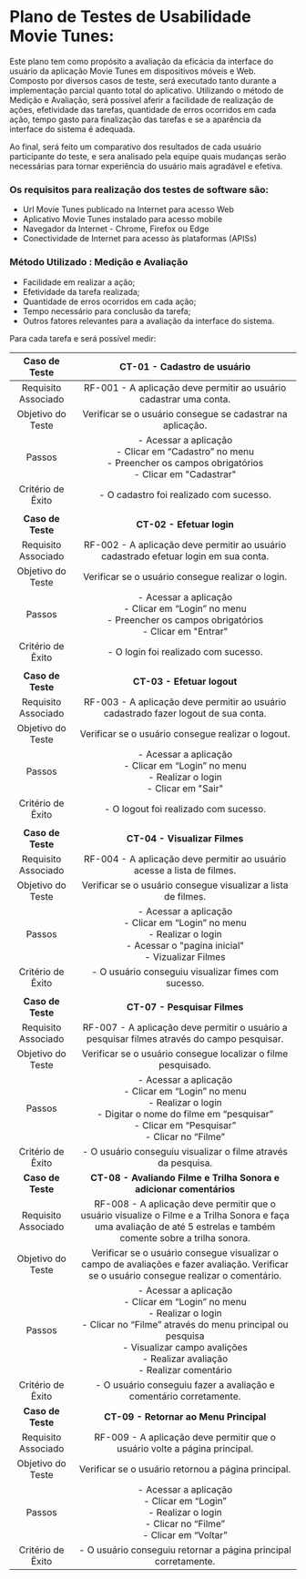 # Plano de Testes de Usabilidade Movie Tunes:

Este plano tem como propósito a avaliação da eficácia da interface do usuário da aplicação Movie Tunes em dispositivos móveis e Web. Composto por diversos casos de teste, será executado tanto durante a implementação parcial quanto total do aplicativo. Utilizando o método de Medição e Avaliação, será possível aferir a facilidade de realização de ações, efetividade das tarefas, quantidade de erros ocorridos em cada ação, tempo gasto para finalização das tarefas e se a aparência da interface do sistema é adequada.

Ao final, será feito um comparativo dos resultados de cada usuário participante do teste, e sera analisado pela equipe quais mudanças serão necessárias para tornar experiência do usuário mais agradável e efetiva.

### Os requisitos para realização dos testes de software são:

- Url Movie Tunes publicado na Internet para acesso Web
- Aplicativo Movie Tunes instalado para acesso mobile
- Navegador da Internet - Chrome, Firefox ou Edge
- Conectividade de Internet para acesso às plataformas (APISs)

### Método Utilizado : Medição e Avaliação

- Facilidade em realizar a ação;
- Efetividade da tarefa realizada;
- Quantidade de erros ocorridos em cada ação;
- Tempo necessário para conclusão da tarefa;
- Outros fatores relevantes para a avaliação da interface do sistema.

Para cada tarefa e será possível medir:

| **Caso de Teste** 	| **CT-01 - Cadastro de usuário** 	|
|:---:	|:---:	|
|	Requisito Associado 	| RF-001 - A aplicação deve permitir ao usuário cadastrar uma conta. |
| Objetivo do Teste 	| Verificar se o usuário consegue se cadastrar na aplicação. |
| Passos 	| - Acessar a aplicação <br> - Clicar em “Cadastro” no menu <br> - Preencher os campos obrigatórios <br> - Clicar em "Cadastrar" |
|Critério de Êxito | - O cadastro foi realizado com sucesso. |
|  	|  	|
| **Caso de Teste** 	| **CT-02 - Efetuar login** 	|
|	Requisito Associado 	| RF-002 - A aplicação deve permitir ao usuário cadastrado efetuar login em sua conta. |
| Objetivo do Teste 	| Verificar se o usuário consegue realizar o login. |
| Passos 	| - Acessar a aplicação <br> - Clicar em “Login” no menu <br> - Preencher os campos obrigatórios <br> - Clicar em "Entrar" |
|Critério de Êxito | - O login foi realizado com sucesso. |
|  	|  	|
| **Caso de Teste** 	| **CT-03 - Efetuar logout** 	|
|	Requisito Associado 	| RF-003 - A aplicação deve permitir ao usuário cadastrado fazer logout de sua conta. |
| Objetivo do Teste 	| Verificar se o usuário consegue realizar o logout. |
| Passos 	| - Acessar a aplicação <br> - Clicar em “Login” no menu <br> - Realizar o login <br> - Clicar em "Sair" |
|Critério de Êxito | - O logout foi realizado com sucesso. |
|  	|  	|
| **Caso de Teste** 	| **CT-04 - Visualizar Filmes** 	|
|	Requisito Associado 	| RF-004 - A aplicação deve permitir ao usuário acesse a lista de filmes. |
| Objetivo do Teste 	| Verificar se o usuário consegue visualizar a lista de filmes. |
| Passos 	| - Acessar a aplicação <br> - Clicar em “Login” no menu <br> - Realizar o login <br> - Acessar o "pagina inicial" <br> - Vizualizar Filmes <br>|
|Critério de Êxito | - O usuário conseguiu visualizar fimes com sucesso. |
|  	|  	|
| **Caso de Teste** 	| **CT-07 - Pesquisar Filmes** 	|
|	Requisito Associado 	| RF-007 - A aplicação deve permitir o usuário a pesquisar filmes através do campo pesquisar. |
| Objetivo do Teste 	| Verificar se o usuário  consegue localizar o filme pesquisado. |
| Passos 	| - Acessar a aplicação <br> - Clicar em “Login” no menu <br> - Realizar o login <br> - Digitar o nome do filme em “pesquisar”<br> - Clicar em “Pesquisar”<br> - Clicar no “Filme” |
|Critério de Êxito | - O usuário conseguiu visualizar o filme através da pesquisa. |
| **Caso de Teste** 	| **CT-08 - Avaliando Filme e Trilha Sonora e adicionar comentários** 	|
|	Requisito Associado 	| RF-008 - A aplicação deve permitir que o usuário visualize o Filme e a Trilha Sonora e faça uma avaliação de até 5 estrelas e também comente sobre a trilha sonora. |
| Objetivo do Teste 	| Verificar se o usuário consegue visualizar o campo de avaliações e fazer avaliação. Verificar se o usuário consegue realizar o comentário. |
| Passos 	| - Acessar a aplicação <br> - Clicar em “Login” no menu <br> - Realizar o login <br> - Clicar no “Filme” através do menu principal ou pesquisa <br> - Visualizar campo avalições <br> - Realizar avaliação <br> - Realizar comentário|
|Critério de Êxito | - O usuário conseguiu fazer a avaliação e comentário corretamente. |
| **Caso de Teste** 	| **CT-09 - Retornar ao Menu Principal** 	|
|	Requisito Associado 	| RF-009 - A aplicação deve permitir que o usuário volte a página principal. |
| Objetivo do Teste 	|Verificar se o usuário retornou a página principal. |
| Passos 	| - Acessar a aplicação <br> - Clicar em “Login” <br> - Realizar o login <br> - Clicar no “Filme” <br> - Clicar em “Voltar” <br>|
|Critério de Êxito | - O usuário conseguiu retornar a página principal corretamente. |


